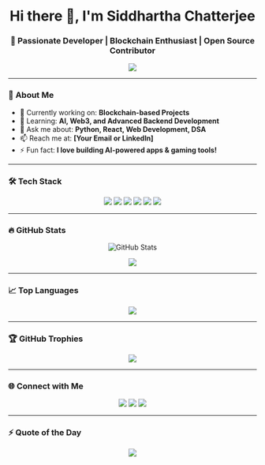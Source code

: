<!-- Banner or Header -->
<h1 align="center">Hi there 👋, I'm Siddhartha Chatterjee</h1>
<h3 align="center">🚀 Passionate Developer | Blockchain Enthusiast | Open Source Contributor</h3>

<!-- Typing animation -->
<p align="center">
  <a href="https://github.com/yourusername">
    <img src="https://readme-typing-svg.herokuapp.com?lines=Full+Stack+Web+Developer;Blockchain+%7C+Web3+Learner;AI+and+ML+Enthusiast;Always+learning+new+things&center=true&width=500&height=50">
  </a>
</p>

---

### 🌟 **About Me**
- 🔭 Currently working on: **Blockchain-based Projects**  
- 🌱 Learning: **AI, Web3, and Advanced Backend Development**  
- 💬 Ask me about: **Python, React, Web Development, DSA**  
- 📫 Reach me at: **[Your Email or LinkedIn]**  
- ⚡ Fun fact: **I love building AI-powered apps & gaming tools!**  

---

### 🛠 **Tech Stack**
<p align="center">
  <img src="https://img.shields.io/badge/C%2B%2B-00599C?style=for-the-badge&logo=c%2B%2B&logoColor=white" />
  <img src="https://img.shields.io/badge/Python-FFD43B?style=for-the-badge&logo=python&logoColor=blue" />
  <img src="https://img.shields.io/badge/Java-ED8B00?style=for-the-badge&logo=openjdk&logoColor=white" />
  <img src="https://img.shields.io/badge/React-20232A?style=for-the-badge&logo=react&logoColor=61DAFB" />
  <img src="https://img.shields.io/badge/Node.js-43853D?style=for-the-badge&logo=node.js&logoColor=white" />
  <img src="https://img.shields.io/badge/Blockchain-121D33?style=for-the-badge&logo=ethereum&logoColor=white" />
</p>

---

### 🔥 **GitHub Stats**
<p align="center">
  <img src="https://github-readme-stats.vercel.app/api?username=yourusername&show_icons=true&theme=tokyonight" alt="GitHub Stats" />
</p>

<p align="center">
  <img src="https://github-readme-streak-stats.herokuapp.com/?user=yourusername&theme=tokyonight" />
</p>

---

### 📈 **Top Languages**
<p align="center">
  <img src="https://github-readme-stats.vercel.app/api/top-langs/?username=yourusername&layout=compact&theme=tokyonight" />
</p>

---

### 🏆 **GitHub Trophies**
<p align="center">
  <img src="https://github-profile-trophy.vercel.app/?username=yourusername&theme=radical" />
</p>

---

### 🌐 **Connect with Me**
<p align="center">
  <a href="https://linkedin.com/in/yourlinkedin"><img src="https://img.shields.io/badge/LinkedIn-blue?style=for-the-badge&logo=linkedin" /></a>
  <a href="https://twitter.com/yourtwitter"><img src="https://img.shields.io/badge/Twitter-blue?style=for-the-badge&logo=twitter" /></a>
  <a href="mailto:youremail@gmail.com"><img src="https://img.shields.io/badge/Email-red?style=for-the-badge&logo=gmail" /></a>
</p>

---

### ⚡ **Quote of the Day**
<p align="center">
  <img src="https://quotes-github-readme.vercel.app/api?type=horizontal&theme=radical" />
</p>
